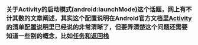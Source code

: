 ### 关于Activity的启动模式(android:launchMode)这个话题，网上有不计其数的文章阐述，其实这个配置说明在Android官方文档里[Activity的清单配置说明](https://developer.android.com/guide/topics/manifest/activity-element.html#lmode)里已经说的非常清晰了，但要弄清楚这个问题还需要知道一些别的概念，比如[任务和返回栈](https://developer.android.com/guide/components/tasks-and-back-stack.html)